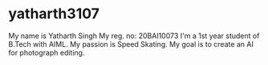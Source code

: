 # yatharth3107
My name is Yatharth Singh
My reg. no: 20BAI10073
I'm a 1st year student of B.Tech with AIML. My passion is Speed Skating. My goal is to create an AI for photograph editing.
